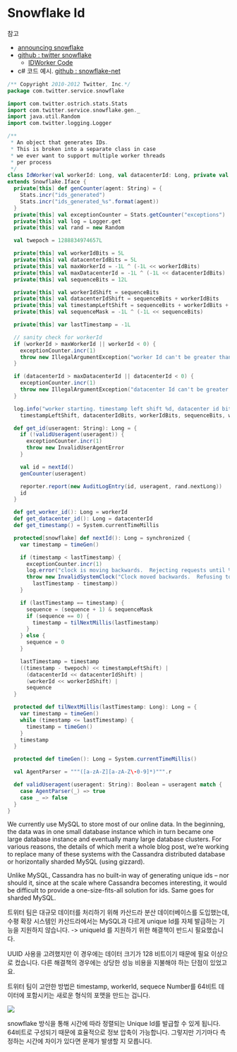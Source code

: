 # Snowflake Id

참고

- [announcing snowflake](https://blog.twitter.com/engineering/en_us/a/2010/announcing-snowflake)
- [github : twitter snowflake](https://github.com/twitter-archive/snowflake/tree/b3f6a3c6ca8e1b6847baa6ff42bf72201e2c2231)
  - [IDWorker Code](https://github.com/twitter-archive/snowflake/blob/b3f6a3c6ca8e1b6847baa6ff42bf72201e2c2231/src/main/scala/com/twitter/service/snowflake/IdWorker.scala)
- c# 코드 예시. [github : snowflake-net](https://github.com/stulzq/snowflake-net/blob/master/Snowflake/IdWorker.cs)

```scala
/** Copyright 2010-2012 Twitter, Inc.*/
package com.twitter.service.snowflake

import com.twitter.ostrich.stats.Stats
import com.twitter.service.snowflake.gen._
import java.util.Random
import com.twitter.logging.Logger

/**
 * An object that generates IDs.
 * This is broken into a separate class in case
 * we ever want to support multiple worker threads
 * per process
 */
class IdWorker(val workerId: Long, val datacenterId: Long, private val reporter: Reporter, var sequence: Long = 0L)
extends Snowflake.Iface {
  private[this] def genCounter(agent: String) = {
    Stats.incr("ids_generated")
    Stats.incr("ids_generated_%s".format(agent))
  }
  private[this] val exceptionCounter = Stats.getCounter("exceptions")
  private[this] val log = Logger.get
  private[this] val rand = new Random

  val twepoch = 1288834974657L

  private[this] val workerIdBits = 5L
  private[this] val datacenterIdBits = 5L
  private[this] val maxWorkerId = -1L ^ (-1L << workerIdBits)
  private[this] val maxDatacenterId = -1L ^ (-1L << datacenterIdBits)
  private[this] val sequenceBits = 12L

  private[this] val workerIdShift = sequenceBits
  private[this] val datacenterIdShift = sequenceBits + workerIdBits
  private[this] val timestampLeftShift = sequenceBits + workerIdBits + datacenterIdBits
  private[this] val sequenceMask = -1L ^ (-1L << sequenceBits)

  private[this] var lastTimestamp = -1L

  // sanity check for workerId
  if (workerId > maxWorkerId || workerId < 0) {
    exceptionCounter.incr(1)
    throw new IllegalArgumentException("worker Id can't be greater than %d or less than 0".format(maxWorkerId))
  }

  if (datacenterId > maxDatacenterId || datacenterId < 0) {
    exceptionCounter.incr(1)
    throw new IllegalArgumentException("datacenter Id can't be greater than %d or less than 0".format(maxDatacenterId))
  }

  log.info("worker starting. timestamp left shift %d, datacenter id bits %d, worker id bits %d, sequence bits %d, workerid %d",
    timestampLeftShift, datacenterIdBits, workerIdBits, sequenceBits, workerId)

  def get_id(useragent: String): Long = {
    if (!validUseragent(useragent)) {
      exceptionCounter.incr(1)
      throw new InvalidUserAgentError
    }

    val id = nextId()
    genCounter(useragent)

    reporter.report(new AuditLogEntry(id, useragent, rand.nextLong))
    id
  }

  def get_worker_id(): Long = workerId
  def get_datacenter_id(): Long = datacenterId
  def get_timestamp() = System.currentTimeMillis

  protected[snowflake] def nextId(): Long = synchronized {
    var timestamp = timeGen()

    if (timestamp < lastTimestamp) {
      exceptionCounter.incr(1)
      log.error("clock is moving backwards.  Rejecting requests until %d.", lastTimestamp);
      throw new InvalidSystemClock("Clock moved backwards.  Refusing to generate id for %d milliseconds".format(
        lastTimestamp - timestamp))
    }

    if (lastTimestamp == timestamp) {
      sequence = (sequence + 1) & sequenceMask
      if (sequence == 0) {
        timestamp = tilNextMillis(lastTimestamp)
      }
    } else {
      sequence = 0
    }

    lastTimestamp = timestamp
    ((timestamp - twepoch) << timestampLeftShift) |
      (datacenterId << datacenterIdShift) |
      (workerId << workerIdShift) | 
      sequence
  }

  protected def tilNextMillis(lastTimestamp: Long): Long = {
    var timestamp = timeGen()
    while (timestamp <= lastTimestamp) {
      timestamp = timeGen()
    }
    timestamp
  }

  protected def timeGen(): Long = System.currentTimeMillis()

  val AgentParser = """([a-zA-Z][a-zA-Z\-0-9]*)""".r

  def validUseragent(useragent: String): Boolean = useragent match {
    case AgentParser(_) => true
    case _ => false
  }
}
```

We currently use MySQL to store most of our online data. In the beginning, the data was in one small database instance which in turn became one large database instance and eventually many large database clusters. For various reasons, the details of which merit a whole blog post, we’re working to replace many of these systems with the Cassandra distributed database or horizontally sharded MySQL (using gizzard).

Unlike MySQL, Cassandra has no built-in way of generating unique ids – nor should it, since at the scale where Cassandra becomes interesting, it would be difficult to provide a one-size-fits-all solution for ids. Same goes for sharded MySQL.

트위터 팀은 대규모 데이터를 처리하기 위해 카산드라 분산 데이터베이스를 도입했는데, 수평 확장 시스템인 카산드라에서는 MySQL과 다르게 unique Id를 자체 발급하는 기능을 지원하지 않습니다. -> uniqueId 를 지원하기 위한 해결책이 반드시 필요했습니다.

UUID 사용을 고려했지만 이 경우에는 데이터 크기가 128 비트이기 때문에 필요 이상으로 컸습니다. 다른 해결책의 경우에는 상당한 성능 비용을 지불해야 하는 단점이 있었고요.

트위터 팀이 고안한 방법은 timestamp, workerId, sequece Number를 64비트 데이터에 포함시키는 새로운 형식의 포맷을 만드는 겁니다.

![](https://upload.wikimedia.org/wikipedia/commons/5/5a/Snowflake-identifier.png)

snowflake 방식을 통해 시간에 따라 정렬되는 Unique Id를 발급할 수 있게 됩니다. 64비트로 구성되기 때문에 효율적으로 정보 압축이 가능합니다. 그렇지만 기기마다 측정하는 시간에 차이가 있다면 문제가 발생할 지 모릅니다.